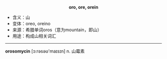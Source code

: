 
**<center>oro, ore, orein</center>**

- <span class="definition">含义：山</span>
- <span class="definition">变体：oreo, oreino</span>
- <span class="definition">来源：希腊单词oros（意为mountain，即山）</span>
- <span class="definition">用途：构成山相关词汇</span>

---

<span class="vocabulary">**orosomycin**</span> [ɔ:rəsəʊ'maɪsɪn] n. 山霉素
